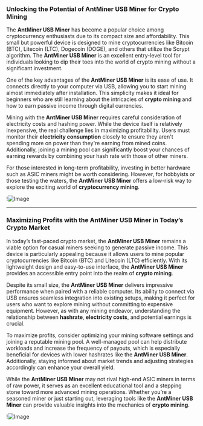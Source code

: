 ### Unlocking the Potential of AntMiner USB Miner for Crypto Mining

The **AntMiner USB Miner** has become a popular choice among cryptocurrency enthusiasts due to its compact size and affordability. This small but powerful device is designed to mine cryptocurrencies like Bitcoin (BTC), Litecoin (LTC), Dogecoin (DOGE), and others that utilize the Scrypt algorithm. The **AntMiner USB Miner** is an excellent entry-level tool for individuals looking to dip their toes into the world of crypto mining without a significant investment.

One of the key advantages of the **AntMiner USB Miner** is its ease of use. It connects directly to your computer via USB, allowing you to start mining almost immediately after installation. This simplicity makes it ideal for beginners who are still learning about the intricacies of **crypto mining** and how to earn passive income through digital currencies.

Mining with the **AntMiner USB Miner** requires careful consideration of electricity costs and hashing power. While the device itself is relatively inexpensive, the real challenge lies in maximizing profitability. Users must monitor their **electricity consumption** closely to ensure they aren't spending more on power than they're earning from mined coins. Additionally, joining a mining pool can significantly boost your chances of earning rewards by combining your hash rate with those of other miners.

For those interested in long-term profitability, investing in better hardware such as ASIC miners might be worth considering. However, for hobbyists or those testing the waters, the **AntMiner USB Miner** offers a low-risk way to explore the exciting world of **cryptocurrency mining**.

!![Image](https://github.com/user-attachments/assets/590b50a7-4459-4e76-8a31-559aed223621)

---

### Maximizing Profits with the AntMiner USB Miner in Today’s Crypto Market

In today’s fast-paced crypto market, the **AntMiner USB Miner** remains a viable option for casual miners seeking to generate passive income. This device is particularly appealing because it allows users to mine popular cryptocurrencies like Bitcoin (BTC) and Litecoin (LTC) efficiently. With its lightweight design and easy-to-use interface, the **AntMiner USB Miner** provides an accessible entry point into the realm of **crypto mining**.

Despite its small size, the **AntMiner USB Miner** delivers impressive performance when paired with a reliable computer. Its ability to connect via USB ensures seamless integration into existing setups, making it perfect for users who want to explore mining without committing to expensive equipment. However, as with any mining endeavor, understanding the relationship between **hashrate**, **electricity costs**, and potential earnings is crucial.

To maximize profits, consider optimizing your mining software settings and joining a reputable mining pool. A well-managed pool can help distribute workloads and increase the frequency of payouts, which is especially beneficial for devices with lower hashrates like the **AntMiner USB Miner**. Additionally, staying informed about market trends and adjusting strategies accordingly can enhance your overall yield.

While the **AntMiner USB Miner** may not rival high-end ASIC miners in terms of raw power, it serves as an excellent educational tool and a stepping stone toward more advanced mining operations. Whether you’re a seasoned miner or just starting out, leveraging tools like the **AntMiner USB Miner** can provide valuable insights into the mechanics of **crypto mining**.

!![Image](https://github.com/user-attachments/assets/590b50a7-4459-4e76-8a31-559aed223621)